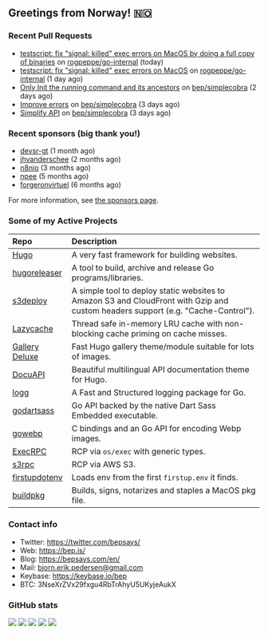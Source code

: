 ## Greetings from Norway! 🇳🇴

### Recent Pull Requests

- [testscript: fix &#34;signal: killed&#34; exec errors on MacOS by doing a full copy of binaries](https://github.com/rogpeppe/go-internal/pull/220) on [rogpeppe/go-internal](https://github.com/rogpeppe/go-internal) (today)
- [testscript: fix &#34;signal: killed&#34; exec errors on MacOS](https://github.com/rogpeppe/go-internal/pull/219) on [rogpeppe/go-internal](https://github.com/rogpeppe/go-internal) (1 day ago)
- [Only Init the running command and its ancestors](https://github.com/bep/simplecobra/pull/3) on [bep/simplecobra](https://github.com/bep/simplecobra) (2 days ago)
- [Improve errors](https://github.com/bep/simplecobra/pull/2) on [bep/simplecobra](https://github.com/bep/simplecobra) (3 days ago)
- [Simplify API](https://github.com/bep/simplecobra/pull/1) on [bep/simplecobra](https://github.com/bep/simplecobra) (3 days ago)

### Recent sponsors (big thank you!)

- [devsr-gt](https://github.com/devsr-gt) (1 month ago)
- [jhvanderschee](https://github.com/jhvanderschee) (2 months ago)
- [n8nio](https://github.com/n8nio) (3 months ago)
- [npee](https://github.com/npee) (5 months ago)
- [forgeronvirtuel](https://github.com/forgeronvirtuel) (6 months ago)

For more information, see [the sponsors page](https://github.com/sponsors/bep/).

### Some of my Active Projects

| Repo  | Description |
| :---------------------------------------- | :------------------------------------------- |
| [Hugo](https://github.com/gohugoio/hugo)|A very fast framework for building websites. |
| [hugoreleaser](https://github.com/gohugoio/hugoreleaser)| A tool to build, archive and release Go programs/libraries.  |
| [s3deploy](https://github.com/bep/s3deploy)| A simple tool to deploy static websites to Amazon S3 and CloudFront with Gzip and custom headers support (e.g. "Cache-Control").|
| [Lazycache](https://github.com/bep/lazycache)| Thread safe in-memory LRU cache with non-blocking cache priming on cache misses.  |
| [Gallery Deluxe](https://github.com/bep/gallerydeluxe)|Fast Hugo gallery theme/module suitable for lots of images.  |
| [DocuAPI](https://github.com/bep/docuapi)| Beautiful multilingual API documentation theme for Hugo.  |
| [logg](https://github.com/bep/logg)| A Fast and Structured logging package for Go.  |
| [godartsass](https://github.com/bep/godartsass)| Go API backed by the native Dart Sass Embedded executable. |
| [gowebp](https://github.com/bep/gowebp)|C bindings and an Go API for encoding Webp images. |
| [ExecRPC](https://github.com/bep/execrpc)|RCP via `os/exec` with generic types.  |
| [s3rpc](https://github.com/bep/s3rpc)|RCP via AWS S3.|
| [firstupdotenv](https://github.com/bep/firstupdotenv)|Loads env from the first `firstup.env` it finds. |
| [buildpkg](https://github.com/bep/buildpkg)| Builds, signs, notarizes and staples a MacOS pkg file. |

### Contact info
- Twitter: https://twitter.com/bepsays/
- Web: https://bep.is/
- Blog: https://bepsays.com/en/
- Mail: bjorn.erik.pedersen@gmail.com
- Keybase: https://keybase.io/bep
- BTC: 3NseXrZVx29fxgu4RbTrAhyU5UKyjeAukX


### GitHub stats

![](https://github-profile-summary-cards.vercel.app/api/cards/profile-details?username=bep&theme=github)
![](https://github-profile-summary-cards.vercel.app/api/cards/repos-per-language?username=bep&theme=github)
![](https://github-profile-summary-cards.vercel.app/api/cards/most-commit-language?username=bep&theme=github)
![](https://github-profile-summary-cards.vercel.app/api/cards/stats?username=bep&theme=github)
![](https://github-profile-summary-cards.vercel.app/api/cards/productive-time?username=bep&theme=github)
